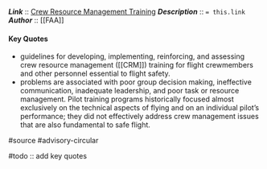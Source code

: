 ***Link***      :: [Crew Resource Management Training](https://www.faa.gov/documentLibrary/media/Advisory_Circular/AC_120-51E.pdf)
***Description***      :: `= this.link`
***Author*** :: [[FAA]]

#### Key Quotes
* guidelines for developing, implementing, reinforcing, and assessing crew resource management ([[CRM]]) training for flight crewmembers and other personnel essential to flight safety.
* problems are associated with poor group decision making, ineffective
communication, inadequate leadership, and poor task or resource management. Pilot training programs historically focused almost exclusively on the technical aspects of flying and on an individual pilot’s performance; they did not effectively address crew management issues that are also fundamental to safe flight. 

#source #advisory-circular 

#todo :: add key quotes
